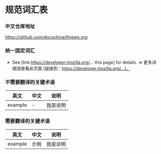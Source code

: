 # 规范词汇表


### 中文仓库地址
https://github.com/docschina/threejs.org


### 统一固定词汇
- See [link:https://developer.mozilla.org/... this page] for details. => 更多详细请查看此页面 [链接到：https://developer.mozilla.org/...]。


### 不需要翻译的关键术语
英文 | 中文 | 说明
------------- | ------------- | -------------
example | - | 我是说明


### 需要翻译的关键术语
英文 | 中文 | 说明
------------- | ------------- | -------------
example | 示例 | 我是说明
